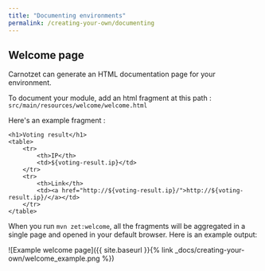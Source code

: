 ```yaml
---
title: "Documenting environments"
permalink: /creating-your-own/documenting
---
```


## Welcome page
Carnotzet can generate an HTML documentation page for your environment.

To document your module, add an html fragment at this path : `src/main/resources/welcome/welcome.html`

Here's an example fragment :
```
<h1>Voting result</h1>
<table>
    <tr>
        <th>IP</th>
        <td>${voting-result.ip}</td>
    </tr>
    <tr>
        <th>Link</th>
        <td><a href="http://${voting-result.ip}/">http://${voting-result.ip}/</a></td>
    </tr>
</table>
```

When you run `mvn zet:welcome`, all the fragments will be aggregated in a single page and opened in your default browser. 
Here is an example output:


![Example welcome page]({{ site.baseurl }}{% link _docs/creating-your-own/welcome_example.png %})